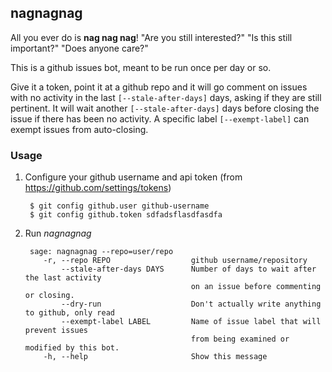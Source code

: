 ## nagnagnag

All you ever do is **nag nag nag**! "Are you still interested?" "Is this still
important?" "Does anyone care?"

This is a github issues bot, meant to be run once per day or so.

Give it a token, point it at a github repo and it will go comment on issues
with no activity in the last `[--stale-after-days]` days,
asking if they are still pertinent.
It will wait another `[--stale-after-days]` days
before closing the issue if there has been no activity.
A specific label `[--exempt-label]` can exempt issues from auto-closing.

### Usage

1. Configure your github username and api token
   (from https://github.com/settings/tokens)

        $ git config github.user github-username
        $ git config github.token sdfadsflasdfasdfa

1. Run *nagnagnag*

        sage: nagnagnag --repo=user/repo
           -r, --repo REPO                  github username/repository
               --stale-after-days DAYS      Number of days to wait after the last activity
                                            on an issue before commenting or closing.
               --dry-run                    Don't actually write anything to github, only read
               --exempt-label LABEL         Name of issue label that will prevent issues
                                            from being examined or modified by this bot.
           -h, --help                       Show this message
